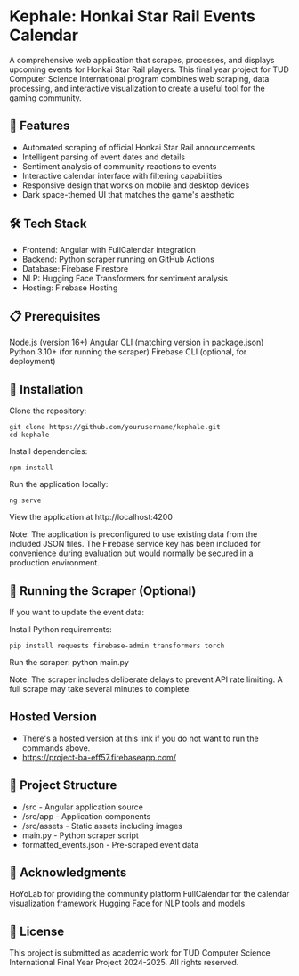 # Kephale: Honkai Star Rail Events Calendar
A comprehensive web application that scrapes, processes, and displays upcoming events for Honkai Star Rail players. This final year project for TUD Computer Science International program combines web scraping, data processing, and interactive visualization to create a useful tool for the gaming community.
 ## 🌟 Features

- Automated scraping of official Honkai Star Rail announcements
- Intelligent parsing of event dates and details
- Sentiment analysis of community reactions to events
- Interactive calendar interface with filtering capabilities
- Responsive design that works on mobile and desktop devices
- Dark space-themed UI that matches the game's aesthetic

## 🛠️  Tech Stack

- Frontend: Angular with FullCalendar integration
- Backend: Python scraper running on GitHub Actions
- Database: Firebase Firestore
- NLP: Hugging Face Transformers for sentiment analysis
- Hosting: Firebase Hosting

## 📋  Prerequisites

Node.js (version 16+)
Angular CLI (matching version in package.json)
Python 3.10+ (for running the scraper)
Firebase CLI (optional, for deployment)

## 🚀 Installation

Clone the repository:
```
git clone https://github.com/yourusername/kephale.git
cd kephale
```
Install dependencies:
```
npm install
```
Run the application locally:
```
ng serve
```
View the application at http://localhost:4200

Note: The application is preconfigured to use existing data from the included JSON files. The Firebase service key has been included for convenience during evaluation but would normally be secured in a production environment.

## 🔄 Running the Scraper (Optional)
If you want to update the event data:

Install Python requirements:
```
pip install requests firebase-admin transformers torch
```
Run the scraper:
python main.py

Note: The scraper includes deliberate delays to prevent API rate limiting. A full scrape may take several minutes to complete.

## Hosted Version
- There's a hosted version at this link if you do not want to run the commands above.
- https://project-ba-eff57.firebaseapp.com/

## 📂  Project Structure

- /src - Angular application source
- /src/app - Application components
- /src/assets - Static assets including images
- main.py - Python scraper script
- formatted_events.json - Pre-scraped event data

## 👏  Acknowledgments

HoYoLab for providing the community platform
FullCalendar for the calendar visualization framework
Hugging Face for NLP tools and models

## 📄 License
This project is submitted as academic work for TUD Computer Science International Final Year Project 2024-2025. All rights reserved.
